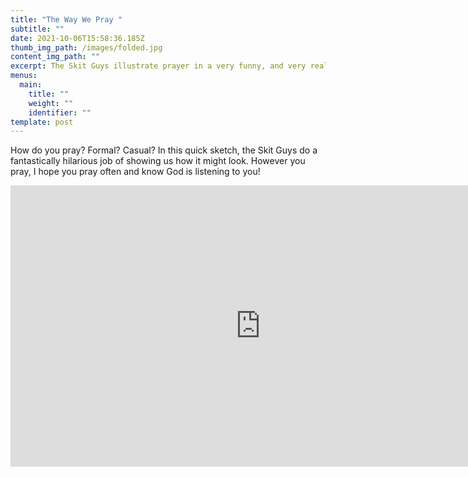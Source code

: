 ```yaml
---
title: "The Way We Pray "
subtitle: ""
date: 2021-10-06T15:58:36.185Z
thumb_img_path: /images/folded.jpg
content_img_path: ""
excerpt: The Skit Guys illustrate prayer in a very funny, and very real, way.
menus:
  main:
    title: ""
    weight: ""
    identifier: ""
template: post
---
```

How do you pray? Formal? Casual? In this quick sketch, the Skit Guys do a fantastically hilarious job of showing us how it might look.  However you pray, I hope you pray often and know God is listening to you!

<iframe allowtransparency="true" title="Wistia video player" allowFullscreen frameborder="0" scrolling="no" class="wistia_embed" name="wistia_embed" src="https://fast.wistia.net/embed/iframe/4426de051d" width="800" height="450"></iframe>